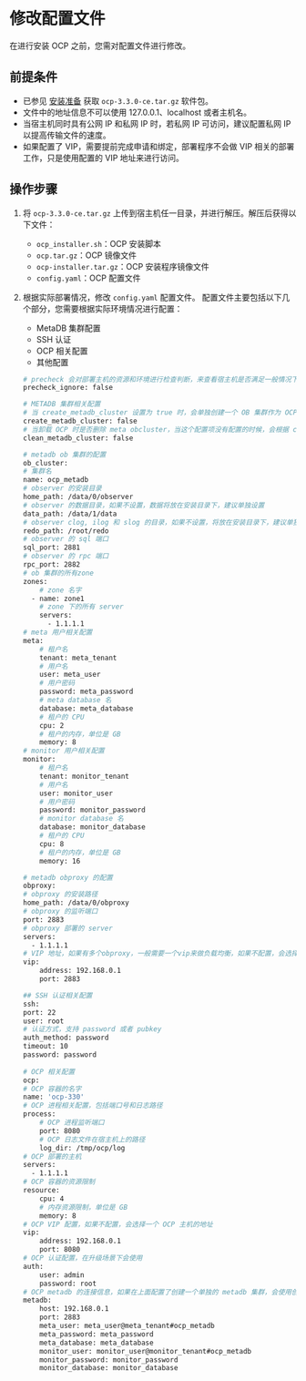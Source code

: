 # 修改配置文件

在进行安装 OCP 之前，您需对配置文件进行修改。

## 前提条件

* 已参见 [安装准备](2.deployment-guide/4.installation-preparation.md) 获取 `ocp-3.3.0-ce.tar.gz` 软件包。
* 文件中的地址信息不可以使用 127.0.0.1、localhost 或者主机名。
* 当宿主机同时具有公网 IP 和私网 IP 时，若私网 IP 可访问，建议配置私网 IP 以提高传输文件的速度。
* 如果配置了 VIP，需要提前完成申请和绑定，部署程序不会做 VIP 相关的部署工作，只是使用配置的 VIP 地址来进行访问。

## 操作步骤

1. 将 `ocp-3.3.0-ce.tar.gz` 上传到宿主机任一目录，并进行解压。解压后获得以下文件：
   * `ocp_installer.sh`：OCP 安装脚本
   * `ocp.tar.gz`：OCP 镜像文件
   * `ocp-installer.tar.gz`：OCP 安装程序镜像文件
   * `config.yaml`：OCP 配置文件

2. 根据实际部署情况，修改 `config.yaml` 配置文件。
   配置文件主要包括以下几个部分，您需要根据实际环境情况进行配置：
   * MetaDB 集群配置
   * SSH 认证
   * OCP 相关配置
   * 其他配置
  
    ```bash
    # precheck 会对部署主机的资源和环境进行检查判断，来查看宿主机是否满足一般情况下的部署需求，一般不建议忽略 precheck。如果受限于机器资源，或者仅作为测试使用，可以选择忽略
    precheck_ignore: false

    # METADB 集群相关配置
    # 当 create_metadb_cluster 设置为 true 时，会单独创建一个 OB 集群作为 OCP 的 metadb
    create_metadb_cluster: false
    # 当卸载 OCP 时是否删除 meta obcluster，当这个配置项没有配置的时候，会根据 create_metadb_cluster 来判断
    clean_metadb_cluster: false

    # metadb ob 集群的配置
    ob_cluster:
    # 集群名
    name: ocp_metadb
    # observer 的安装目录
    home_path: /data/0/observer
    # observer 的数据目录，如果不设置，数据将放在安装目录下，建议单独设置
    data_path: /data/1/data
    # observer clog, ilog 和 slog 的目录，如果不设置，将放在安装目录下，建议单独设置
    redo_path: /root/redo
    # observer 的 sql 端口
    sql_port: 2881
    # observer 的 rpc 端口
    rpc_port: 2882
    # ob 集群的所有zone
    zones:
        # zone 名字
      - name: zone1
        # zone 下的所有 server
        servers:
          - 1.1.1.1
    # meta 用户相关配置
    meta:
        # 租户名
        tenant: meta_tenant
        # 用户名
        user: meta_user
        # 用户密码
        password: meta_password
        # meta database 名
        database: meta_database
        # 租户的 CPU
        cpu: 2
        # 租户的内存，单位是 GB
        memory: 8
    # monitor 用户相关配置
    monitor:
        # 租户名
        tenant: monitor_tenant
        # 用户名
        user: monitor_user
        # 用户密码
        password: monitor_password
        # monitor database 名
        database: monitor_database
        # 租户的 CPU
        cpu: 8
        # 租户的内存，单位是 GB
        memory: 16
    
    # metadb obproxy 的配置
    obproxy:
    # obproxy 的安装路径
    home_path: /data/0/obproxy
    # obproxy 的监听端口
    port: 2883
    # obproxy 部署的 server
    servers:
      - 1.1.1.1
    # VIP 地址，如果有多个obproxy，一般需要一个vip来做负载均衡，如果不配置，会选择一个obproxy的地址
    vip:
        address: 192.168.0.1
        port: 2883

    ## SSH 认证相关配置
    ssh:
    port: 22
    user: root
    # 认证方式，支持 password 或者 pubkey
    auth_method: password
    timeout: 10
    password: password
  
    # OCP 相关配置
    ocp:
    # OCP 容器的名字
    name: 'ocp-330'
    # OCP 进程相关配置，包括端口号和日志路径
    process:
        # OCP 进程监听端口
        port: 8080
        # OCP 日志文件在宿主机上的路径
        log_dir: /tmp/ocp/log
    # OCP 部署的主机
    servers:
      - 1.1.1.1
    # OCP 容器的资源限制
    resource:
        cpu: 4
        # 内存资源限制，单位是 GB
        memory: 8
    # OCP VIP 配置，如果不配置，会选择一个 OCP 主机的地址
    vip:
        address: 192.168.0.1
        port: 8080
    # OCP 认证配置，在升级场景下会使用
    auth:
        user: admin
        password: root
    # OCP metadb 的连接信息，如果在上面配置了创建一个单独的 metadb 集群，会使用创建的集群的信息
    metadb:
        host: 192.168.0.1
        port: 2883
        meta_user: meta_user@meta_tenant#ocp_metadb
        meta_password: meta_password
        meta_database: meta_database
        monitor_user: monitor_user@monitor_tenant#ocp_metadb
        monitor_password: monitor_password
        monitor_database: monitor_database
    ```
